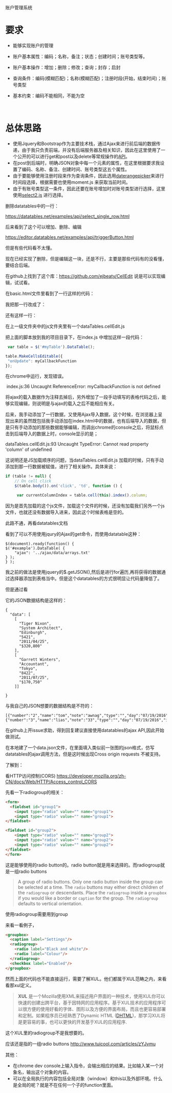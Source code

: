 账户管理系统



# 要求

- 能够实现账户的管理


- 账户基本属性：编码；名称，备注；状态；创建时间；账号类型等。


- 账户基本操作：增加；删除；修改；查询；封存；启封


- 查询条件：编码(模糊匹配)；名称(模糊匹配)；注册时段(开始，结束时间)；账号类型


- 基本约束：编码不能相同，不能为空

  ​

# 总体思路

- 使用Jquery和Bootstrap作为主要技术栈，通过Ajax来进行前后端的数据传递，由于我只负责前端，并没有后端服务器及相关知识，因此在这里使用了一个公开的可以进行get和post以及delete等常规操作的[API](http://rest.learncode.academy/api/learncode/friends/)。
- 在post到后端时，明确JSON对象中每一个元素的属性，在这里根据要求我设置了编码、名称、备注、创建时间、账号类型这五个属性。
- 由于要能够使用注册时段来作为查询条件，因此选用[daterangepicker](http://www.daterangepicker.com/)来进行时间段选择，根据需要也使用moment.js 来获取当前时间。
- 由于有账号类型这一条件，因此还要在账号增加时对账号类型进行选择，这里使用[select2.js](https://select2.github.io/examples.html) 进行选择。

















删除datatables中的一行：

https://datatables.net/examples/api/select_single_row.html



后来看到了这个可以增加、删除、编辑

https://editor.datatables.net/examples/api/triggerButton.html

但是有些代码看不太懂。

现在已经实现了删除，但是编辑这一块，还是不行，主要是那些代码有的没看懂，要结合后端。

在github上找到了这个库：https://github.com/ejbeaty/CellEdit 说是可以实现编辑，试试看。



在basic.html文件里看到了一行这样的代码：

<script src="https://code.jquery.com/jquery-1.12.2.min.js" integrity="sha256-lZFHibXzMHo3GGeehn1hudTAP3Sc0uKXBXAzHX1sjtk=" crossorigin="anonymous"></script>

我把那一行改成了：

<script src="http://apps.bdimg.com/libs/jquery/2.1.4/jquery.min.js"></script>

还有这样一行：

<script src="../js/dataTables.cellEdit.js"></script>

在上一级文件夹中的js文件夹里有一个dataTables.cellEdit.js



把上面的脚本放到我的项目目录下，在index.js 中增加这样一段代码：



```javascript
 var table = $('#myTable').DataTable();

table.MakeCellsEditable({
 "onUpdate": myCallbackFunction
});
```
在chrome中运行，发现错误。

​    index.js:36 Uncaught ReferenceError: myCallbackFunction is not defined



将ajax的载入数据作为注释去掉后，另外增加了一段手动填写的表格代码之后，能够实现编辑，则说明是与ajax的载入之后不能相应有关。

后来，我手动添加了一行数据，又使用Ajax导入数据，这个时候，在浏览器上呈现出来的虽然既包括我手动添加在index.html中的数据，也有后端导入的数据，但是只有手动添加的那些数据能够编辑，而调出chrome的console之后，将鼠标点击到后端导入的数据上时，console显示的是；

dataTables.cellEdit.js:93 Uncaught TypeError: Cannot read property 'column' of undefined



这说明还是JS加载顺序的问题，当dataTables.cellEdit.js 加载的时候，只有手动添加到那一行数据被赋值，进行了相关操作。具体来说：

```javascript
if (table != null) {
    // On cell click
    $(table.body()).on('click', 'td', function () {

     var currentColumnIndex = table.cell(this).index().column;
```

因为是首先加载的这个js文件，加载这个文件的时候，还没有加载我们另外一个js文件，也就还没有数据导入进来，因此这个时候表格是空的。



此路不通，再看datatables文档

看到了可以不用使用jqury的Ajax的get命令，而使用datatable这种：



    $(document).ready(function() {
    $('#example').DataTable( {
        "ajax": '../ajax/data/arrays.txt'
    } );
    } );
我之前的做法是使用jquery的$.getJSON(),然后是进行for遍历,再将获得的数据通过选择器添加到表格当中。但是这个datatables的方式很明显让代码量降低了。

但是通过看

它的JSON数据结构是这样的：

	{
	  "data": [
		[
		  "Tiger Nixon",
		  "System Architect",
		  "Edinburgh",
		  "5421",
		  "2011/04/25",
		  "$320,800"
		],
		[
		  "Garrett Winters",
		  "Accountant",
		  "Tokyo",
		  "8422",
		  "2011/07/25",
		  "$170,750"
		]]
	
	}



与我自己的JSON想要的数据结构是不符的：

```
[{"number":"2","name":"tom","note":"awnag","type":"","day":"07/19/2016","id":"578d7e061067740100bf5831"},{"number":"3","name":"lias","note":"33","type":"","day":"07/19/2016","id":"578d7edf1067740100bf5833"}]
```



在github上开issue求助，得到回复建议直接使用datatables的ajax API,因此开始做测试。

在本地建了一个data.json文件，在里面填入类似前一张图的json格式，仿写datatables的ajax调用方法，但是这时候出现Cross origin requests 不被支持。

了解到：

看HTTP访问控制(CORS)   https://developer.mozilla.org/zh-CN/docs/Web/HTTP/Access_control_CORS

















先看一下radiogroup的相关：

```html
<form>
  <fieldset id="group1">
    <input type="radio" value="" name="group1">
    <input type="radio" value="" name="group1">
</fieldset>

<fieldset id="group2">
    <input type="radio" value="" name="group2">
    <input type="radio" value="" name="group2">
    <input type="radio" value="" name="group2">
</fieldset>
</form>
```


这是能够使用的radio button的。radio button就是用来选择的。而radiogroup就是一组radio buttons

> A group of radio buttons. Only one radio button inside the group can be selected at a time. The `radio` buttons may either direct children of the `radiogroup` or descendants. Place the `radiogroup` inside a `groupbox` if you would like a border or `caption` for the group. The `radiogroup` defaults to vertical orientation.

使用radiogroup需要用到group

来看一看例子，

```html
<groupbox>
  <caption label="Settings"/>
  <radiogroup>
    <radio label="Black and white"/>
    <radio label="Colour"/>
  </radiogroup>
  <checkbox label="Enabled"/>
</groupbox>
```

然而上面的代码也不能直接运行，需要了解XUL。他们都属于XUL范畴之内，来看看那xul定义。



> **XUL** 是一个Mozilla使用XML来描述用户界面的一种技术，使用XUL你可以快速的创建出跨平台，基于因特网的应用程序。基于XUL技术的应用程序可以很方便的使用好看的字体、图形以及方便的界面布局，而且也更容易部署和定制。如果程序员已经熟悉了Dynamic HTML ([DHTML](https://developer.mozilla.org/cn/DHTML))，那学习XUL将是更容易的事，也可以更快的开发基于XUL的应用程序.



这个XUL里的radiogroup不是我想要的。

应该还是指的一组radio buttons http://www.tuicool.com/articles/zYJvmu





其他：

- 在chrome dev console上输入指令，会输出相应的结果。比如输入某一个对象名，输出这个对象的内容。
- 可以在全局执行的内容包括全局对象（window）和this以及外部环境。什么是全局的呢？就是不在任何一个子的function里面。

